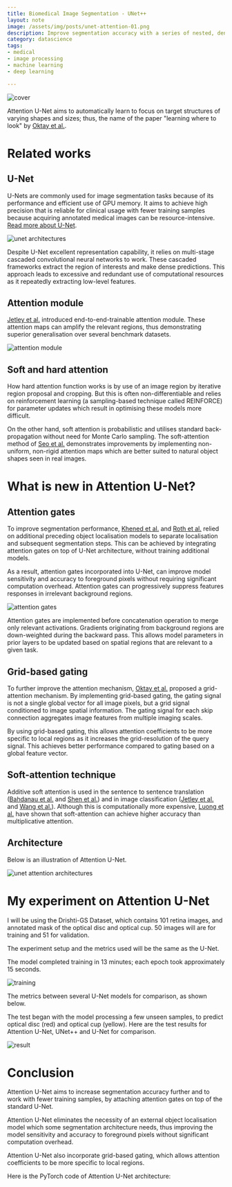 ```yaml
---
title: Biomedical Image Segmentation - UNet++
layout: note
image: /assets/img/posts/unet-attention-01.png
description: Improve segmentation accuracy with a series of nested, dense skip pathways
category: datascience
tags:
- medical
- image processing
- machine learning
- deep learning

---
```


![cover](/assets/img/posts/unet-attention-01.png)

Attention U-Net aims to automatically learn to focus on target structures of varying shapes and sizes; thus, the name of the paper "learning where to look" by [Oktay et al.](https://arxiv.org/abs/1804.03999).

# Related works

## U-Net

U-Nets are commonly used for image segmentation tasks because of its performance and efficient use of GPU memory. It aims to achieve high precision that is reliable for clinical usage with fewer training samples because acquiring annotated medical images can be resource-intensive. [Read more about U-Net](https://jinglescode.github.io/datascience/2019/11/07/biomedical-image-segmentation-u-net.html).

![unet architectures](/assets/img/posts/unet-attention-02.png)

Despite U-Net excellent representation capability, it relies on multi-stage cascaded convolutional neural networks to work. These cascaded frameworks extract the region of interests and make dense predictions. This approach leads to excessive and redundant use of computational resources as it repeatedly extracting low-level features.

## Attention module

[Jetley et al.](https://arxiv.org/abs/1804.02391) introduced end-to-end-trainable attention module. These attention maps can amplify the relevant regions, thus demonstrating superior generalisation over several benchmark datasets.

![attention module](/assets/img/posts/unet-attention-03.png)

## Soft and hard attention

How hard attention function works is by use of an image region by iterative region proposal and cropping. But this is often non-differentiable and relies on reinforcement learning (a sampling-based technique called REINFORCE) for parameter updates which result in optimising these models more difficult.

On the other hand, soft attention is probabilistic and utilises standard back-propagation without need for Monte Carlo sampling. The soft-attention method of [Seo et al.](https://arxiv.org/abs/1606.02393) demonstrates improvements by implementing non-uniform, non-rigid attention maps which are better suited to natural object shapes seen in real images.

# What is new in Attention U-Net?

## Attention gates

To improve segmentation performance, [Khened et al.](https://www.sciencedirect.com/science/article/abs/pii/S136184151830848X) and [Roth et al.](https://www.ncbi.nlm.nih.gov/pubmed/29427897) relied on additional preceding object localisation models to separate localisation and subsequent segmentation steps. This can be achieved by integrating attention gates on top of U-Net architecture, without training additional models.

As a result, attention gates incorporated into U-Net, can improve model sensitivity and accuracy to foreground pixels without requiring significant computation overhead. Attention gates can progressively suppress features responses in irrelevant background regions.

![attention gates](/assets/img/posts/unet-attention-04.png)

Attention gates are implemented before concatenation operation to merge only relevant activations. Gradients originating from background regions are down-weighted during the backward pass. This allows model parameters in prior layers to be updated based on spatial regions that are relevant to a given task.

## Grid-based gating

To further improve the attention mechanism, [Oktay et al.](https://arxiv.org/abs/1804.03999) proposed a grid-attention mechanism. By implementing grid-based gating, the gating signal is not a single global vector for all image pixels, but a grid signal conditioned to image spatial information. The gating signal for each skip connection aggregates image features from multiple imaging scales. 

By using grid-based gating, this allows attention coefficients to be more specific to local regions as it increases the grid-resolution of the query signal. This achieves better performance compared to gating based on a global feature vector. 

## Soft-attention technique

Additive soft attention is used in the sentence to sentence translation ([Bahdanau et al.](https://arxiv.org/abs/1409.0473) and [Shen et al.](https://www.aaai.org/ocs/index.php/AAAI/AAAI18/paper/viewFile/16126/16099)) and in image classification ([Jetley et al.](https://arxiv.org/abs/1804.02391) and [Wang et al.](https://arxiv.org/abs/1704.06904)). Although this is computationally more expensive, [Luong et al.](https://arxiv.org/abs/1508.04025) have shown that soft-attention can achieve higher accuracy than multiplicative attention.

## Architecture

Below is an illustration of Attention U-Net.

![unet attention architectures](/assets/img/posts/unet-attention-05.png)

# My experiment on  Attention U-Net

I will be using the Drishti-GS Dataset, which contains 101 retina images, and annotated mask of the optical disc and optical cup. 50 images will are for training and 51 for validation.

The experiment setup and the metrics used will be the same as the U-Net.

The model completed training in 13 minutes; each epoch took approximately 15 seconds.

![training](/assets/img/posts/unet-attention-06.png)

The metrics between several U-Net models for comparison, as shown below.

<script src="https://gist.github.com/jinglescode/e3c4bda75c971469f93bcc1d5cbafa85.js"></script>

The test began with the model processing a few unseen samples, to predict optical disc (red) and optical cup (yellow). Here are the test results for Attention U-Net, UNet++ and U-Net for comparison.

![result](/assets/img/posts/unet-attention-07.png)

# Conclusion

Attention U-Net aims to increase segmentation accuracy further and to work with fewer training samples, by attaching attention gates on top of the standard U-Net. 

Attention U-Net eliminates the necessity of an external object localisation model which some segmentation architecture needs, thus improving the model sensitivity and accuracy to foreground pixels without significant computation overhead.

Attention U-Net also incorporate grid-based gating, which allows attention coefficients to be more specific to local regions.

Here is the PyTorch code of Attention U-Net architecture:

<script src="https://gist.github.com/jinglescode/d5296e0bf3ee9b4b135b6f8d9224e1b0.js"></script>
